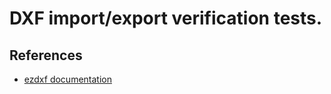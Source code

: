 # DXF import/export verification tests.

## References

- [ezdxf documentation](https://ezdxf.readthedocs.io/en/stable/)
